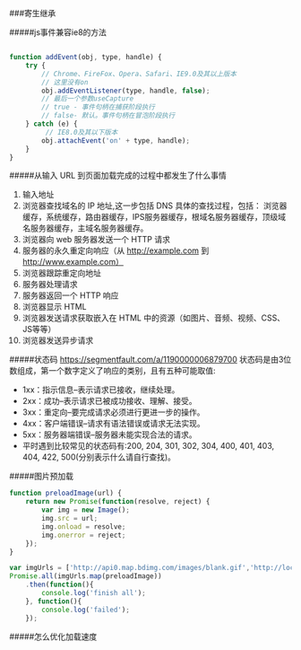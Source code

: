 ###寄生继承





#####js事件兼容ie8的方法
```js

function addEvent(obj, type, handle) {
    try {
        // Chrome、FireFox、Opera、Safari、IE9.0及其以上版本
        // 这里没有on
        obj.addEventListener(type, handle, false);
        // 最后一个参数useCapture
        // true - 事件句柄在捕获阶段执行
        // false- 默认。事件句柄在冒泡阶段执行
    } catch (e) {
         // IE8.0及其以下版本
        obj.attachEvent('on' + type, handle);
    }
}
```
#####从输入 URL 到页面加载完成的过程中都发生了什么事情
1. 输入地址   
2. 浏览器查找域名的 IP 地址,这一步包括 DNS 具体的查找过程，包括：
 浏览器缓存，系统缓存，路由器缓存，IPS服务器缓存，根域名服务器缓存，顶级域名服务器缓存，主域名服务器缓存。   
4. 浏览器向 web 服务器发送一个 HTTP 请求   
5. 服务器的永久重定向响应（从 http://example.com 到 http://www.example.com）   
6. 浏览器跟踪重定向地址   
7. 服务器处理请求   
8. 服务器返回一个 HTTP 响应   
9. 浏览器显示 HTML   
10. 浏览器发送请求获取嵌入在 HTML 中的资源（如图片、音频、视频、CSS、JS等等）   
11. 浏览器发送异步请求   

#####状态码
https://segmentfault.com/a/1190000006879700
状态码是由3位数组成，第一个数字定义了响应的类别，且有五种可能取值:

* 1xx：指示信息–表示请求已接收，继续处理。
* 2xx：成功–表示请求已被成功接收、理解、接受。
* 3xx：重定向–要完成请求必须进行更进一步的操作。
* 4xx：客户端错误–请求有语法错误或请求无法实现。
* 5xx：服务器端错误–服务器未能实现合法的请求。
* 平时遇到比较常见的状态码有:200, 204, 301, 302, 304, 400, 401, 403, 404, 422, 500(分别表示什么请自行查找)。


#####图片预加载
```js
function preloadImage(url) {
    return new Promise(function(resolve, reject) {
        var img = new Image();
        img.src = url;
        img.onload = resolve;
        img.onerror = reject;
    });
}

var imgUrls = ['http://api0.map.bdimg.com/images/blank.gif','http://localhost:63342/anc/images/sign.png'];
Promise.all(imgUrls.map(preloadImage))
    .then(function(){
        console.log('finish all');
    }, function(){
        console.log('failed');
    });

```


#####怎么优化加载速度


